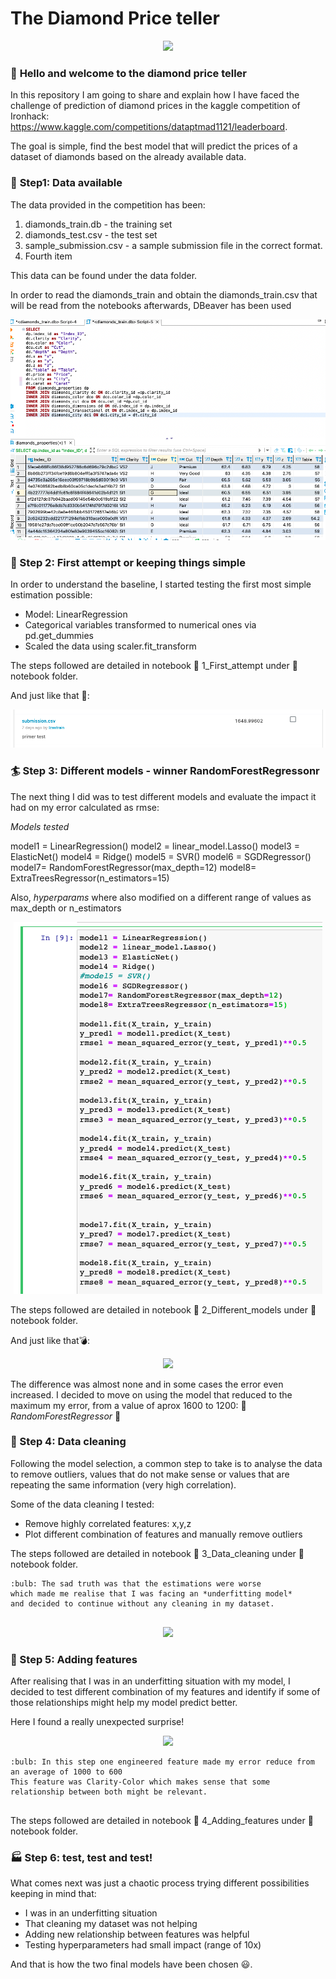 # The Diamond Price teller 

<p align="center"><img src="https://www.ardeaprints.com/p/172/dog-jack-russell-terrier-dressed-fortune-teller-13483864.jpg"></p>



### :raising_hand: **Hello and welcome to the diamond price teller** 
In this repository I am going to share and explain how I have faced the challenge of prediction of diamond prices in the kaggle competition of Ironhack: https://www.kaggle.com/competitions/dataptmad1121/leaderboard.

The goal is simple, find the best model that will predict the prices of a dataset of diamonds based on the already available data.


### :bookmark_tabs: **Step1: Data available**
The data provided in the competition has been: 

<ol>
  <li>diamonds_train.db - the training set</li>
  <li>diamonds_test.csv - the test set</li>
  <li>sample_submission.csv - a sample submission file in the correct format.</li>
  <li>Fourth item</li>
</ol>

This data can be found under the data folder. 

In order to read the diamonds_train and obtain the diamonds_train.csv that will be read from the notebooks afterwards, DBeaver has been used 

<p align="center"><img src="./images/DBeaver.png"></p>


### :running: Step 2: First attempt or keeping things simple

In order to understand the baseline, I started testing the first most simple estimation possible: 
- Model: LinearRegression 
- Categorical variables transformed to numerical ones via pd.get_dummies
- Scaled the data using scaler.fit_transform

The steps followed are detailed in notebook  :page_with_curl: 1_First_attempt under :open_file_folder:notebook folder. 

And just like that :tada::

<p align="center"><img src="./images/first_attempt.png"></p>


### :surfer: Step 3: Different models - winner RandomForestRegressonr

The next thing I did was to test different models and evaluate the impact it had on my error calculated as rmse: 

*Models tested* 

model1 = LinearRegression()
model2 = linear_model.Lasso()
model3 = ElasticNet()
model4 = Ridge()
model5 = SVR()
model6 = SGDRegressor()
model7= RandomForestRegressor(max_depth=12)
model8= ExtraTreesRegressor(n_estimators=15)


Also, *hyperparams* where also modified on a different range of values as max_depth or n_estimators

<p align="center"><img src="./images/models.png"></p>

The steps followed are detailed in notebook  :page_with_curl: 2_Different_models under :open_file_folder:notebook folder. 

And just like that:bomb::

<p align="center"><img src="./images/models_kaggle.png.png"></p>

The difference was almost none and in some cases the error even increased. 
I decided to move on using the model that reduced to the maximum my error, from a value of aprox 1600 to 1200: :purple_heart: *RandomForestRegressor* :purple_heart:



### :bath: Step 4: Data cleaning 

Following the model selection, a common step to take is to analyse the data to remove outliers, values that do not make sense or values that are repeating the same information (very high correlation). 

Some of the data cleaning I tested:

- Remove highly correlated features: x,y,z 
- Plot different combination of features and manually remove outliers

The steps followed are detailed in notebook  :page_with_curl: 3_Data_cleaning under :open_file_folder:notebook folder. 


```
:bulb: The sad truth was that the estimations were worse 
which made me realise that I was facing an *underfitting model*
and decided to continue without any cleaning in my dataset. 
        
```
<p align="center"><img src="https://media.istockphoto.com/photos/muddy-golden-retriever-picture-id492264227?k=20&m=492264227&s=612x612&w=0&h=jc8C1jpWKc6jr2uDgb6Q-Q7QKb7G9Dhtvnx1pa1W6VA="></p>



### :hammer: Step 5: Adding features 

After realising that I was in an underfitting situation with my model, I decided to test different combination of my features and identify if some of those relationships might help my model predict better.  

Here I found a really unexpected surprise!

<p align="center"><img src="./images/feature_creation.png.png"></p>

```
:bulb: In this step one engineered feature made my error reduce from an average of 1000 to 600
This feature was Clarity-Color which makes sense that some relationship between both might be relevant.  
        
```
The steps followed are detailed in notebook  :page_with_curl: 4_Adding_features under :open_file_folder:notebook folder.



### :factory: Step 6: test, test and test! 

What comes next was just a chaotic process trying different possibilities keeping in mind that:
- I was in an underfitting situation 
- That cleaning my dataset was not helping
- Adding new relationship between features was helpful
- Testing hyperparameters had small impact (range of 10x)



And that is how the two final models have been chosen :smiley:.




















